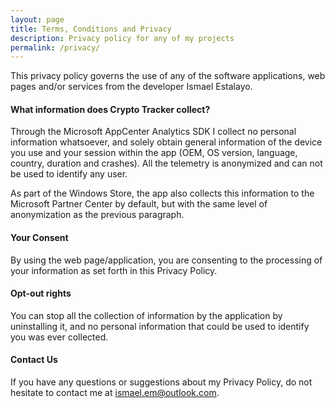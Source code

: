 ```yaml
---
layout: page
title: Terms, Conditions and Privacy
description: Privacy policy for any of my projects
permalink: /privacy/
---
```


This privacy policy governs the use of any of the software applications, web pages and/or services from the developer Ismael Estalayo.

#### **What information does Crypto Tracker collect?**
Through the Microsoft AppCenter Analytics SDK I collect no personal information whatsoever, and solely obtain general information of the device you use and your session within the app (OEM, OS version, language, country, duration and crashes). All the telemetry is anonymized and can not be used to identify any user.

As part of the Windows Store, the app also collects this information to the Microsoft Partner Center by default, but with the same level of anonymization as the previous paragraph.

#### **Your Consent**
By using the web page/application, you are consenting to the processing of your information as set forth in this Privacy Policy. 

#### **Opt-out rights**
You can stop all the collection of information by the application by uninstalling it, and no personal information that could be used to identify you was ever collected.

#### **Contact Us**
If you have any questions or suggestions about my Privacy Policy, do not hesitate to contact me at [ismael.em@outlook.com](mailto:ismael.em@outlook.com).


